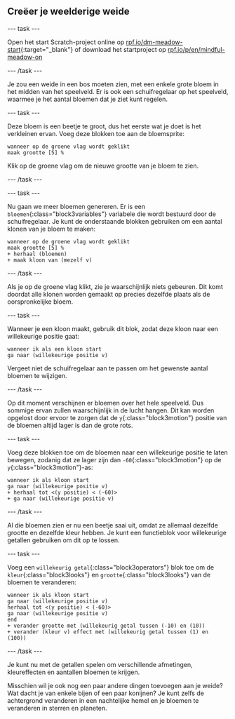 ## Creëer je weelderige weide

--- task ---

Open het start Scratch-project online op [rpf.io/dm-meadow-start](https://rpf.io/dm-meadow-start){:target="_blank"} of download het startproject op [rpf.io/p/en/mindful-meadow-on](https://rpf.io/p/en/mindful-meadow-go)

--- /task ---

Je zou een weide in een bos moeten zien, met een enkele grote bloem in het midden van het speelveld. Er is ook een schuifregelaar op het speelveld, waarmee je het aantal bloemen dat je ziet kunt regelen.

--- task ---

Deze bloem is een beetje te groot, dus het eerste wat je doet is het verkleinen ervan. Voeg deze blokken toe aan de bloemsprite:

```blocks3
wanneer op de groene vlag wordt geklikt
maak grootte [5] %
```

Klik op de groene vlag om de nieuwe grootte van je bloem te zien.

--- /task ---

--- task ---

Nu gaan we meer bloemen genereren. Er is een `bloemen`{:class="block3variables"} variabele die wordt bestuurd door de schuifregelaar. Je kunt de onderstaande blokken gebruiken om een aantal klonen van je bloem te maken:

```blocks3
wanneer op de groene vlag wordt geklikt
maak grootte [5] %
+ herhaal (bloemen)
+ maak kloon van (mezelf v)
```

--- /task ---

Als je op de groene vlag klikt, zie je waarschijnlijk niets gebeuren. Dit komt doordat alle klonen worden gemaakt op precies dezelfde plaats als de oorspronkelijke bloem.

--- task ---

Wanneer je een kloon maakt, gebruik dit blok, zodat deze kloon naar een willekeurige positie gaat:

```blocks3
wanneer ik als een kloon start
ga naar (willekeurige positie v)
```

Vergeet niet de schuifregelaar aan te passen om het gewenste aantal bloemen te wijzigen.

--- /task ---

Op dit moment verschijnen er bloemen over het hele speelveld. Dus sommige ervan zullen waarschijnlijk in de lucht hangen. Dit kan worden opgelost door ervoor te zorgen dat de `y`{:class="block3motion"} positie van de bloemen altijd lager is dan de grote rots.

--- task ---

Voeg deze blokken toe om de bloemen naar een willekeurige positie te laten bewegen, zodanig dat ze lager zijn dan `-60`{:class="block3motion"} op de `y`{:class="block3motion"}-as:

```blocks3
wanneer ik als kloon start
ga naar (willekeurige positie v)
+ herhaal tot <(y positie) < (-60)>
+ ga naar (willekeurige positie v)
```

--- /task ---

Al die bloemen zien er nu een beetje saai uit, omdat ze allemaal dezelfde grootte en dezelfde kleur hebben. Je kunt een functieblok voor willekeurige getallen gebruiken om dit op te lossen.

--- task ---

Voeg een `willekeurig getal`{:class="block3operators"} blok toe om de `kleur`{:class="block3looks"} en `grootte`{:class="block3looks"} van de bloemen te veranderen:

```blocks3
wanneer ik als kloon start
ga naar (willekeurige positie v)
herhaal tot <(y positie) < (-60)>
ga naar (willekeurige positie v)
end
+ verander grootte met (willekeurig getal tussen (-10) en (10))
+ verander (kleur v) effect met (willekeurig getal tussen (1) en (100))
```

--- /task ---

Je kunt nu met de getallen spelen om verschillende afmetingen, kleureffecten en aantallen bloemen te krijgen.

Misschien wil je ook nog een paar andere dingen toevoegen aan je weide? Wat dacht je van enkele bijen of een paar konijnen? Je kunt zelfs de achtergrond veranderen in een nachtelijke hemel en je bloemen te veranderen in sterren en planeten.





